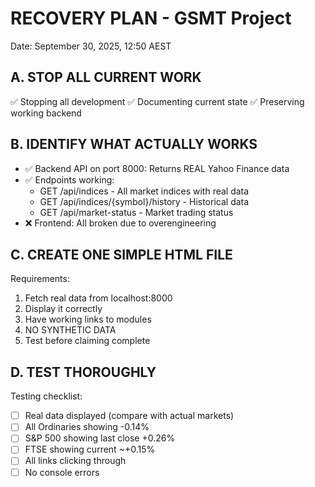 # RECOVERY PLAN - GSMT Project
Date: September 30, 2025, 12:50 AEST

## A. STOP ALL CURRENT WORK
✅ Stopping all development
✅ Documenting current state
✅ Preserving working backend

## B. IDENTIFY WHAT ACTUALLY WORKS
- ✅ Backend API on port 8000: Returns REAL Yahoo Finance data
- ✅ Endpoints working:
  - GET /api/indices - All market indices with real data
  - GET /api/indices/{symbol}/history - Historical data
  - GET /api/market-status - Market trading status
- ❌ Frontend: All broken due to overengineering

## C. CREATE ONE SIMPLE HTML FILE
Requirements:
1. Fetch real data from localhost:8000
2. Display it correctly
3. Have working links to modules
4. NO SYNTHETIC DATA
5. Test before claiming complete

## D. TEST THOROUGHLY
Testing checklist:
- [ ] Real data displayed (compare with actual markets)
- [ ] All Ordinaries showing -0.14%
- [ ] S&P 500 showing last close +0.26%
- [ ] FTSE showing current ~+0.15%
- [ ] All links clicking through
- [ ] No console errors